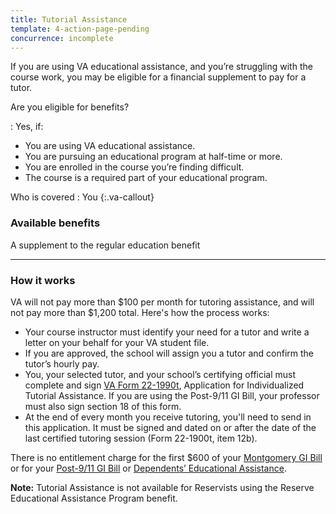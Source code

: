 ```yaml
---
title: Tutorial Assistance
template: 4-action-page-pending
concurrence: incomplete
---
```


If you are using VA educational assistance, and you’re struggling with the course work, you may be eligible for a financial supplement to pay for a tutor.

Are you eligible for benefits?

: Yes, if:

  - You are using VA educational assistance.
  - You are pursuing an educational program at half-time or more.
  - You are enrolled in the course you’re finding difficult.
  - The course is a required part of your educational program.

Who is covered
: You
{:.va-callout}

### Available benefits

A supplement to the regular education benefit

-----

### How it works

VA will not pay more than $100 per month for tutoring assistance, and will not pay more than $1,200 total. Here's how the process works: 

- Your course instructor must identify your need for a tutor and write a letter on your behalf for your VA student file.
- If you are approved, the school will assign you a tutor and confirm the tutor’s hourly pay.
- You, your selected tutor, and your school’s certifying official must complete and sign [VA Form 22-1990t](http://www.vba.va.gov/pubs/forms/vba-22-1990t-are.pdf), Application for Individualized Tutorial Assistance. If you are using the Post-9/11 GI Bill, your professor must also sign section 18 of this form.
- At the end of every month you receive tutoring, you'll need to send in this application. It must be signed and dated on or after the date of the last certified tutoring session (Form 22-1900t, item 12b).

There is no entitlement charge for the first $600 of your [Montgomery GI Bill](/education/gi-bill/) or for your [Post-9/11 GI Bill](/education/gi-bill/post-9-11/) or [Dependents’ Educational Assistance](/education/gi-bill/survivors-dependent-assistance/dependents-education/).

**Note:** Tutorial Assistance is not available for Reservists using the Reserve Educational Assistance Program benefit.
